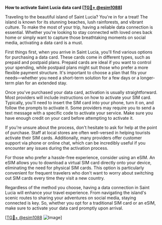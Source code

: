 **How to activate Saint Lucia data card [[TG💪+ @esim1088](https://t.me/s/esim1088)]**

Traveling to the beautiful island of Saint Lucia? You're in for a treat! The island is known for its stunning beaches, lush rainforests, and vibrant culture. To make the most of your trip, having a reliable data connection is essential. Whether you're looking to stay connected with loved ones back home or simply want to capture those breathtaking moments on social media, activating a data card is a must.

First things first, when you arrive in Saint Lucia, you'll find various options for purchasing a data card. These cards come in different types, such as prepaid and postpaid plans. Prepaid cards are ideal if you want to control your spending, while postpaid plans might suit those who prefer a more flexible payment structure. It's important to choose a plan that fits your needs—whether you need a short-term solution for a few days or a longer-term plan for an extended stay.

Once you've purchased your data card, activation is usually straightforward. Most providers will include instructions on how to activate your SIM card. Typically, you'll need to insert the SIM card into your phone, turn it on, and follow the prompts to activate it. Some providers may require you to send a text message with a specific code to activate your service. Make sure you have enough credit on your card before attempting to activate it.

If you're unsure about the process, don't hesitate to ask for help at the point of purchase. Staff at local stores are often well-versed in helping tourists activate their SIM cards. Additionally, many providers offer customer support via phone or online chat, which can be incredibly useful if you encounter any issues during the activation process.

For those who prefer a hassle-free experience, consider using an eSIM. An eSIM allows you to download a virtual SIM card directly onto your device, eliminating the need for physical SIM cards. This option is particularly convenient for frequent travelers who don't want to worry about switching out SIM cards every time they visit a new country.

Regardless of the method you choose, having a data connection in Saint Lucia will enhance your travel experience. From navigating the island's scenic routes to sharing your adventures on social media, staying connected is key. So, whether you opt for a traditional SIM card or an eSIM, make sure to activate your data card promptly upon arrival.

[[TG💪+ @esim1088](https://t.me/s/esim1088) ![Image](https://i.postimg.cc/Y0z9fWf4/image.png)]